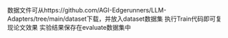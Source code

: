 数据文件可从https://github.com/AGI-Edgerunners/LLM-Adapters/tree/main/dataset下载，并放入dataset数据集
执行Train代码即可复现论文效果
实验结果保存在evaluate数据集中